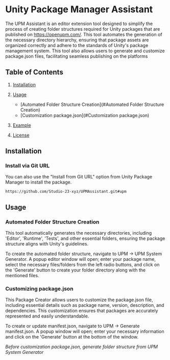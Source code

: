 # Unity Package Manager Assistant

The UPM Assistant is an editor extension tool designed to simplify the process of creating folder structures required for Unity packages that are published on https://openupm.com/. This tool automates the generation of the necessary directory hierarchy, ensuring that package assets are organized correctly and adhere to the standards of Unity's package management system. This tool also allows users to generate and customize package.json files, facilitating seamless publishing on the platforms


## Table of Contents

1. [Installation](#installation)
2. [Usage](#usage)
   - [Automated Folder Structure Creation](#Automated Folder Structure Creation)
   - [Customization package.json](#Customization package.json)

3. [Example](#example)
4. [License](#license)

## Installation

### Install via Git URL
You can also use the "Install from Git URL" option from Unity Package Manager to install the package.
```
https://github.com/Studio-23-xyz/UPMAssistant.git#upm
```
## Usage

### Automated Folder Structure Creation

This tool automatically generates the necessary directories, including 'Editor', 'Runtime', 'Tests', and other essential folders, ensuring the package structure aligns with Unity's guidelines.

To create the automated folder structure, navigate to UPM -> UPM System Generator. A popup editor window will open; enter your package name, select the necessary files/folders from the left radio buttons, and click on the 'Generate' button to create your folder directory along with the mentioned files.

### Customizing package.json

This Package Creator allows users to customize the package.json file, including essential details such as package name, version, description, and dependencies. This customization ensures that packages are accurately represented and easily understandable.

To create or update manifest.json, navigate to UPM -> Generate manifest.json. A popup window will open; enter your necessary information and click on the 'Generate' button at the bottom of the window.

*Before customization package.json, generate folder structure from UPM System Generator*
 
 
